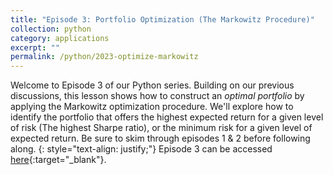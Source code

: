 ```yaml
---
title: "Episode 3: Portfolio Optimization (The Markowitz Procedure)"
collection: python
category: applications
excerpt: ""
permalink: /python/2023-optimize-markowitz
---
```

Welcome to Episode 3 of our Python series. Building on our previous discussions, this lesson shows how to construct an *optimal portfolio* by applying the Markowitz optimization procedure. We'll explore how to identify the portfolio that offers the highest expected return for a given level of risk (The highest Sharpe ratio), or the minimum risk for a given level of expected return. Be sure to skim through episodes 1 & 2 before following along.
{: style="text-align: justify;"}
Episode 3 can be accessed [here](https://ieyada.github.io/files/Portfolio_Opt.html){:target="_blank"}.